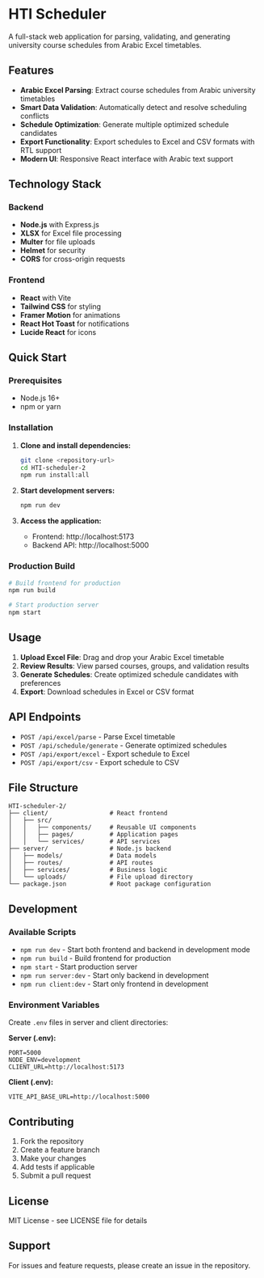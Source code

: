 # HTI Scheduler

A full-stack web application for parsing, validating, and generating university course schedules from Arabic Excel timetables.

## Features

- **Arabic Excel Parsing**: Extract course schedules from Arabic university timetables
- **Smart Data Validation**: Automatically detect and resolve scheduling conflicts
- **Schedule Optimization**: Generate multiple optimized schedule candidates
- **Export Functionality**: Export schedules to Excel and CSV formats with RTL support
- **Modern UI**: Responsive React interface with Arabic text support

## Technology Stack

### Backend
- **Node.js** with Express.js
- **XLSX** for Excel file processing
- **Multer** for file uploads
- **Helmet** for security
- **CORS** for cross-origin requests

### Frontend
- **React** with Vite
- **Tailwind CSS** for styling
- **Framer Motion** for animations
- **React Hot Toast** for notifications
- **Lucide React** for icons

## Quick Start

### Prerequisites
- Node.js 16+ 
- npm or yarn

### Installation

1. **Clone and install dependencies:**
   ```bash
   git clone <repository-url>
   cd HTI-scheduler-2
   npm run install:all
   ```

2. **Start development servers:**
   ```bash
   npm run dev
   ```

3. **Access the application:**
   - Frontend: http://localhost:5173
   - Backend API: http://localhost:5000

### Production Build

```bash
# Build frontend for production
npm run build

# Start production server
npm start
```

## Usage

1. **Upload Excel File**: Drag and drop your Arabic Excel timetable
2. **Review Results**: View parsed courses, groups, and validation results
3. **Generate Schedules**: Create optimized schedule candidates with preferences
4. **Export**: Download schedules in Excel or CSV format

## API Endpoints

- `POST /api/excel/parse` - Parse Excel timetable
- `POST /api/schedule/generate` - Generate optimized schedules
- `POST /api/export/excel` - Export schedule to Excel
- `POST /api/export/csv` - Export schedule to CSV

## File Structure

```
HTI-scheduler-2/
├── client/                 # React frontend
│   ├── src/
│   │   ├── components/     # Reusable UI components
│   │   ├── pages/          # Application pages
│   │   └── services/       # API services
├── server/                 # Node.js backend
│   ├── models/             # Data models
│   ├── routes/             # API routes
│   ├── services/           # Business logic
│   └── uploads/            # File upload directory
└── package.json            # Root package configuration
```

## Development

### Available Scripts

- `npm run dev` - Start both frontend and backend in development mode
- `npm run build` - Build frontend for production
- `npm start` - Start production server
- `npm run server:dev` - Start only backend in development
- `npm run client:dev` - Start only frontend in development

### Environment Variables

Create `.env` files in server and client directories:

**Server (.env):**
```
PORT=5000
NODE_ENV=development
CLIENT_URL=http://localhost:5173
```

**Client (.env):**
```
VITE_API_BASE_URL=http://localhost:5000
```

## Contributing

1. Fork the repository
2. Create a feature branch
3. Make your changes
4. Add tests if applicable
5. Submit a pull request

## License

MIT License - see LICENSE file for details

## Support

For issues and feature requests, please create an issue in the repository.
